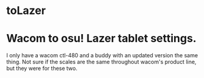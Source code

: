 # toLazer
Wacom to osu! Lazer tablet settings.
=======
I only have a wacom ctl-480 and a buddy with an updated version the same thing. Not sure if the scales are the same throughout wacom's product line, but they were for these two.